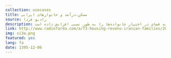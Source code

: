 ```yaml
---
collection: usecases
title: مسکن،درآمد و خانوارهای ایرانی
source: رادیو فردا 
description: بررسی‌ها از سطح زیربنای واحدهای مسکونی در مناطق شهری و روستایی ایران در مجموع به ما نشان می‌دهد که در فاصله سال‌های ۱۳۸۶ تا ۱۳۹۳ از سهم واحدهای بسیار کوچک کمتر از ۵۰ متر کاسته شده و بر سهم واحدهای متوسط با متراژی بین ۷۵ تا ۱۰۰ مترمربع افزوده شده است. امری که هم در مناطق شهری و هم در مناطق روستایی رخ‌داده است و نشان می‌دهد رونق ساخت و ساز در این سال‌ها سرانه فضای در اختیار خانواده‌ها را به طور نسبی افزایش داده است.
link: http://www.radiofarda.com/a/f3-housing-revenu-iranian-families/28360276.html
img: si3a.png
featured: yes
lang: fa
date: 1395-12-06
---
```

